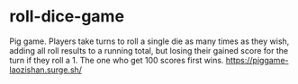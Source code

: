 # roll-dice-game
Pig game. Players take turns to roll a single die as many times as they wish, adding all roll results to a running total, but losing their gained score for the turn if they roll a 1.
The one who get 100 scores first wins.
https://piggame-laozishan.surge.sh/
